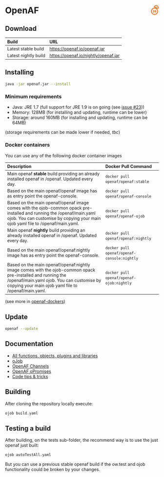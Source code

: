 # OpenAF <a href="/"><img align="right" src="images/openaf_small.png"></a>

## Download

| Build | URL |
|:----- |:--- |
| Latest stable build | https://openaf.io/openaf.jar |
| Latest nightly build | https://openaf.io/nightly/openaf.jar |

## Installing 

````bash
java -jar openaf.jar --install
````

### Minimum requirements

* Java: JRE 1.7 (full support for JRE 1.9 is on going (see [issue #23](../issues/23)))
* Memory: 128MB (for installing and updating, runtime can be lower)
* Storage: around 160MB (for installing and updating, runtime can be 64MB)

(storage requirements can be made lower if needed, _tbc_)

### Docker containers

You can use any of the following docker container images

| Description | Docker Pull Command |
|:----------- |:------------------- |
| Main openaf **stable** build providing an already installed openaf in /openaf. Updated every day. | ````docker pull openaf/openaf:stable```` |
| Based on the main openaf/openaf image has as entry point the openaf-console. | ````docker pull openaf/openaf-console```` |
| Based on the main openaf/openaf image comes with the ojob-common opack pre-installed and running the /openaf/main.yaml ojob. You can customise by copying your main ojob yaml file to /openaf/main.yaml. | ````docker pull openaf/openaf-ojob```` |
| Main openaf **nightly** build providing an already installed openaf in /openaf. Updated every day. | ````docker pull openaf/openaf:nightly```` |
| Based on the main openaf/openaf:nightly image has as entry point the openaf-console. | ````docker pull openaf/openaf-console:nightly```` |
| Based on the main openaf/openaf:nightly image comes with the ojob-common opack pre-installed and running the /openaf/main.yaml ojob. You can customise by copying your main ojob yaml file to /openaf/main.yaml. | ````docker pull openaf/openaf-ojob:nightly```` |

(see more in [openaf-dockers](https://github.com/OpenAF/openaf-dockers))

## Update

````bash
openaf --update
````

## Documentation

* [All functions, objects, plugins and libraries](documentation)
* [oJob](oJob)
* [OpenAF Channels](OpenAF-Channels)
* [OpenAF oPromises](OpenAF-oPromise)
* [Code tips & tricks](Tips-&-tricks)

## Building

After cloning the repository locally execute: 
````bash 
ojob build.yaml
````

## Testing a build

After building, on the tests sub-folder, the recommend way is to use the just openaf just built:

````bash
ojob autoTestAll.yaml
````

But you can use a previous stable openaf build if the ow.test and ojob functionality could be broken by your changes.